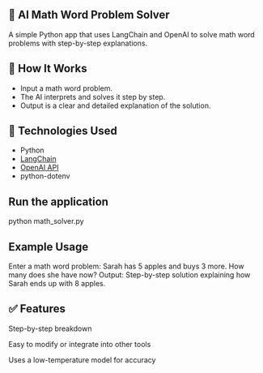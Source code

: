 ## 🧮 AI Math Word Problem Solver

A simple Python app that uses LangChain and OpenAI to solve math word problems with step-by-step explanations.

## 🚀 How It Works

- Input a math word problem.
- The AI interprets and solves it step by step.
- Output is a clear and detailed explanation of the solution.

## 🧰 Technologies Used

- Python
- [LangChain](https://www.langchain.com/)
- [OpenAI API](https://platform.openai.com/)
- python-dotenv

 
 ## Run the application
python math_solver.py


## Example Usage

Enter a math word problem: Sarah has 5 apples and buys 3 more. How many does she have now?
Output:
Step-by-step solution explaining how Sarah ends up with 8 apples.


## ✅ Features
  Step-by-step breakdown
  
  Easy to modify or integrate into other tools
  
  Uses a low-temperature model for accuracy
